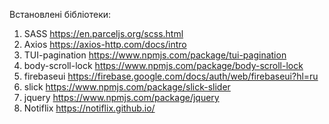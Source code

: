Встановлені бібліотеки:

1. SASS https://en.parceljs.org/scss.html
2. Axios https://axios-http.com/docs/intro
3. TUI-pagination https://www.npmjs.com/package/tui-pagination
4. body-scroll-lock https://www.npmjs.com/package/body-scroll-lock
5. firebaseui https://firebase.google.com/docs/auth/web/firebaseui?hl=ru
6. slick https://www.npmjs.com/package/slick-slider
7. jquery https://www.npmjs.com/package/jquery
8. Notiflix https://notiflix.github.io/
